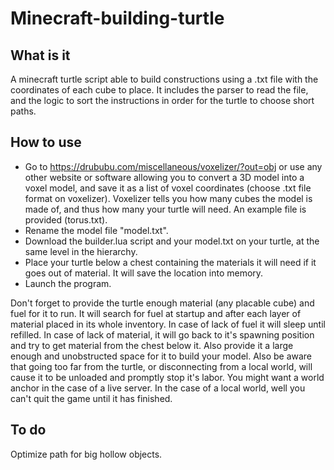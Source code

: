# Minecraft-building-turtle

## What is it

A minecraft turtle script able to build constructions using a .txt file with the coordinates of each cube to place.
It includes the parser to read the file, and the logic to sort the instructions in order for the turtle to choose short paths.

## How to use

* Go to https://drububu.com/miscellaneous/voxelizer/?out=obj or use any other website or software allowing you to convert a 3D model into a voxel model, and save it as a list of voxel coordinates (choose .txt file format on voxelizer). Voxelizer tells you how many cubes the model is made of, and thus how many your turtle will need. An example file is provided (torus.txt).
* Rename the model file "model.txt".
* Download the builder.lua script and your model.txt on your turtle, at the same level in the hierarchy.
* Place your turtle below a chest containing the materials it will need if it goes out of material. It will save the location into memory.
* Launch the program.

Don't forget to provide the turtle enough material (any placable cube) and fuel for it to run. It will search for fuel at startup and after each layer of material placed in its whole inventory. In case of lack of fuel it will sleep until refilled. In case of lack of material, it will go back to it's spawning position and try to get material from the chest below it. Also provide it a large enough and unobstructed space for it to build your model.
Also be aware that going too far from the turtle, or disconnecting from a local world, will cause it to be unloaded and promptly stop it's labor. You might want a world anchor in the case of a live server. In the case of a local world, well you can't quit the game until it has finished.

## To do

Optimize path for big hollow objects.
